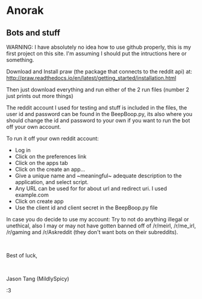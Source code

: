 # Anorak
Bots and stuff
----------------
WARNING: I have absolutely no idea how to use github properly, this is my first project on this site. I'm assuming I should put the intructions here or something. 

Download and Install praw (the package that connects to the reddit api) at:
http://praw.readthedocs.io/en/latest/getting_started/installation.html 

Then just download everything and run either of the 2 run files (number 2 just prints out more things)

The reddit account I used for testing and stuff is included in the files, the user id and password can be found in the BeepBoop.py, its also where you should change the id and password to your own if you want to run the bot off your own account.

To run it off your own reddit account:
  - Log in
  - Click on the preferences link
  - Click on the apps tab
  - Click on the create an app… 
  - Give a unique name and ~meaningful~ adequate description to the application, and select script. 
  - Any URL can be used for for about url and redirect uri. I used example.com
  - Click on create app
  - Use the client id and client secret in the BeepBoop.py file

In case you do decide to use my account:
Try to not do anything illegal or unethical, also I may or may not have gotten banned off of /r/meirl, /r/me_irl, /r/gaming and /r/Askreddit (they don't want bots on their subreddits).

&nbsp;

Best of luck,

&nbsp;

Jason Tang (MildlySpicy)

:3
